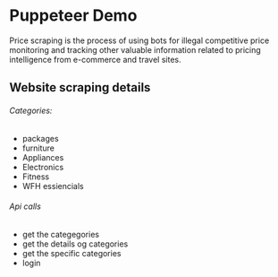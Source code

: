 # Puppeteer Demo
Price scraping is the process of using bots for illegal competitive price monitoring and tracking other valuable information related to pricing intelligence from e-commerce and travel sites.

## Website scraping details

###### Categories:
- packages
- furniture
- Appliances
- Electronics
- Fitness
- WFH essiencials

###### Api calls 
- get the categegories
- get the details og categories
- get the specific categories
- login 
